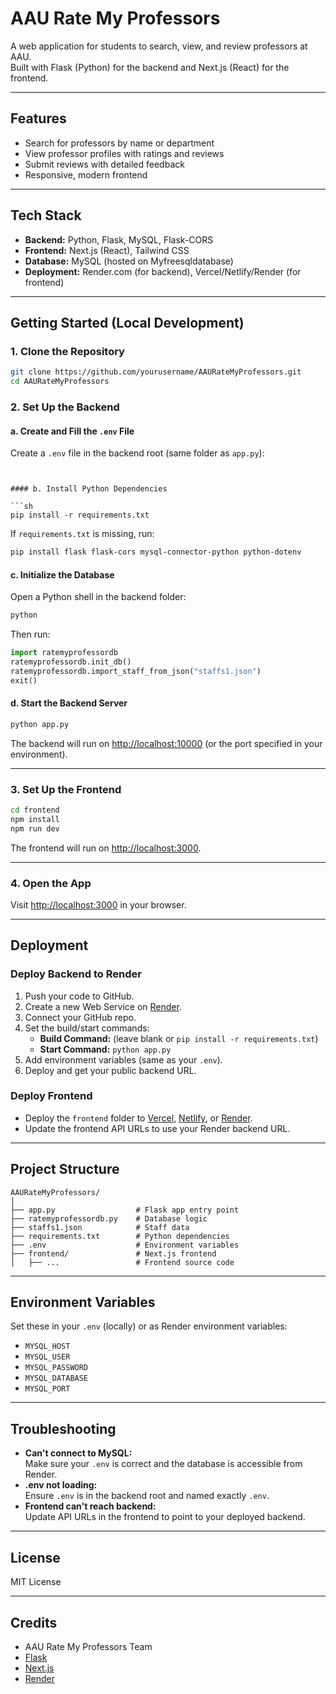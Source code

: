 # AAU Rate My Professors

A web application for students to search, view, and review professors at AAU.  
Built with Flask (Python) for the backend and Next.js (React) for the frontend.

---

## Features

- Search for professors by name or department
- View professor profiles with ratings and reviews
- Submit reviews with detailed feedback
- Responsive, modern frontend

---

## Tech Stack

- **Backend:** Python, Flask, MySQL, Flask-CORS
- **Frontend:** Next.js (React), Tailwind CSS
- **Database:** MySQL (hosted on Myfreesqldatabase)
- **Deployment:** Render.com (for backend), Vercel/Netlify/Render (for frontend)

---

## Getting Started (Local Development)

### 1. Clone the Repository

```sh
git clone https://github.com/yourusername/AAURateMyProfessors.git
cd AAURateMyProfessors
```

### 2. Set Up the Backend

#### a. Create and Fill the `.env` File

Create a `.env` file in the backend root (same folder as `app.py`):

```


#### b. Install Python Dependencies

```sh
pip install -r requirements.txt
```
If `requirements.txt` is missing, run:
```sh
pip install flask flask-cors mysql-connector-python python-dotenv
```

#### c. Initialize the Database

Open a Python shell in the backend folder:
```sh
python
```
Then run:
```python
import ratemyprofessordb
ratemyprofessordb.init_db()
ratemyprofessordb.import_staff_from_json("staffs1.json")
exit()
```

#### d. Start the Backend Server

```sh
python app.py
```
The backend will run on [http://localhost:10000](http://localhost:10000) (or the port specified in your environment).

---

### 3. Set Up the Frontend

```sh
cd frontend
npm install
npm run dev
```
The frontend will run on [http://localhost:3000](http://localhost:3000).

---

### 4. Open the App

Visit [http://localhost:3000](http://localhost:3000) in your browser.

---

## Deployment

### Deploy Backend to Render

1. Push your code to GitHub.
2. Create a new Web Service on [Render](https://render.com/).
3. Connect your GitHub repo.
4. Set the build/start commands:
   - **Build Command:** (leave blank or `pip install -r requirements.txt`)
   - **Start Command:** `python app.py`
5. Add environment variables (same as your `.env`).
6. Deploy and get your public backend URL.

### Deploy Frontend

- Deploy the `frontend` folder to [Vercel](https://vercel.com/), [Netlify](https://netlify.com/), or [Render](https://render.com/).
- Update the frontend API URLs to use your Render backend URL.

---

## Project Structure

```
AAURateMyProfessors/
│
├── app.py                  # Flask app entry point
├── ratemyprofessordb.py    # Database logic
├── staffs1.json            # Staff data
├── requirements.txt        # Python dependencies
├── .env                    # Environment variables
├── frontend/               # Next.js frontend
│   ├── ...                 # Frontend source code
```

---

## Environment Variables

Set these in your `.env` (locally) or as Render environment variables:

- `MYSQL_HOST`
- `MYSQL_USER`
- `MYSQL_PASSWORD`
- `MYSQL_DATABASE`
- `MYSQL_PORT`

---

## Troubleshooting

- **Can't connect to MySQL:**  
  Make sure your `.env` is correct and the database is accessible from Render.
- **.env not loading:**  
  Ensure `.env` is in the backend root and named exactly `.env`.
- **Frontend can't reach backend:**  
  Update API URLs in the frontend to point to your deployed backend.

---

## License

MIT License

---

## Credits

- AAU Rate My Professors Team
- [Flask](https://flask.palletsprojects.com/)
- [Next.js](https://nextjs.org/)
- [Render](https://render.com/)